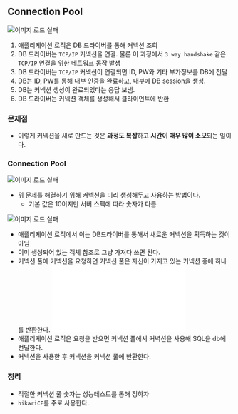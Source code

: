 
## Connection Pool
![이미지 로드 실패](connection.png)
1. 애플리케이션 로직은 DB 드라이버를 통해 커넥션 조회
2. DB 드라이버는 `TCP/IP` 커넥션을 연결. 물론 이 과정에서 `3 way handshake` 같은 `TCP/IP` 연결을 위한 네트워크 동작 발생
3. DB 드라이버는 `TCP/IP` 커넥션이 연결되면 ID, PW와 기타 부가정보를 DB에 전달
4. DB는 ID, PW를 통해 내부 인증을 완료하고, 내부에 DB session을 생성.
5. DB는 커넥션 생성이 완료되었다는 응답 보냄.
6. DB 드라이버는 커넥션 객체를 생성해서 클라이언트에 반환

### 문제점
- 이렇게 커넥션을 새로 만드는 것은 **과정도 복잡**하고 **시간이 매우 많이 소모**되는 일이다.
### Connection Pool
![이미지 로드 실패](connectionPool.png)
- 위 문제를 해결하기 위해 커넥션을 미리 생성해두고 사용하는 방법이다.
	- 기본 값은 10이지만 서버 스펙에 따라 숫자가 다름

![이미지 로드 실패](connectingPool.png)
- 애플리케이션 로직에서 이는 DB드라이버를 통해서 새로운 커넥션을 획득하는 것이 아님
- 이미 생성되어 있는 객체 참조로 그냥 가져다 쓰면 된다.
- 커넥션 풀에 커넥션을 요청하면 커넥션 풀은 자신이 가지고 있는 커넥션 중에 하나를 반환한다.
![image load failed](useConnectionPool.md)
- 애플리케이션 로직은 요청을 받으면 커넥션 풀에서 커녁션을 사용해 SQL을 db에 전달한다.
- 커넥션을 사용한 후 커넥션을 커넥션 풀에 반환한다.

### 정리
- 적절한 커넥션 풀 숫자는 성능테스트를 통해 정하자
- `hikariCP`를 주로 사용한다.




